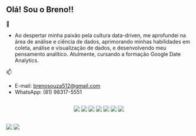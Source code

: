 ## Olá! Sou o Breno!!

📕
- Ao despertar minha paixão pela cultura data-driven, me aprofundei na área de análise e ciência de dados, aprimorando minhas habilidades em coleta, análise e visualização de dados, e desenvolvendo meu pensamento analítico. Atulmente, cursando a formação Google Date Analytics.

📫 
- E-mail: brenosouza512@gmail.com
- WhatsApp: (81) 98317-5551
 ## 
 <html>
  <div style="display: inline_block" align="center">
      <a><img src="https://img.shields.io/badge/Tableau-E97627?style=for-the-badge&logo=Tableau&logoColor=white" target="_blank"></a>
      <a><img src="https://img.shields.io/badge/PowerBI-F2C811?style=for-the-badge&logo=Power%20BI&logoColor=white" target="_blank"></a>
      <a><img src="https://img.shields.io/badge/MySQL-005C84?style=for-the-badge&logo=mysql&logoColor=white" target="_blank"></a>
      <a><img src="https://img.shields.io/badge/Markdown-000000?style=for-the-badge&logo=markdown&logoColor=white" target="_blank"></a>
      <a></a><img src="https://img.shields.io/badge/Python-FFD43B?style=for-the-badge&logo=python&logoColor=blue" target="_blank"></a>
      <a><img src="https://img.shields.io/badge/Colab-F9AB00?style=for-the-badge&logo=googlecolab&color=525252" target="_blank"></a>
      <a><img src="https://img.shields.io/badge/GIT-E44C30?style=for-the-badge&logo=git&logoColor=white" target="_blank"></a>
  </div>

  ##
  <div style="display: inline_block">
    <a href="https://www.linkedin.com/in/breno-sz/" target="_blank"><img src="https://img.shields.io/badge/LinkedIn-0077B5?style=for-the-badge&logo=linkedin&logoColor=white" target="_blank"></a>
    <a href="mailto: brenosouza512@gmail.com"><img src="https://img.shields.io/badge/Gmail-D14836?style=for-the-badge&logo=gmail&logoColor=white" target="_blank"></a> 
 </div>
</html>
